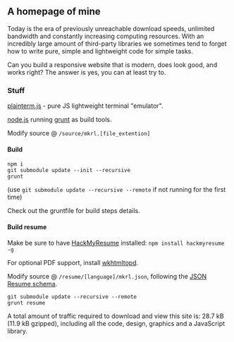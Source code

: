 ## A homepage of mine

Today is the era of previously unreachable download speeds, unlimited bandwidth and constantly increasing computing resources.
With an incredibly large amount of third-party libraries we sometimes tend to forget how to write pure, simple and lightweight code for simple tasks.

Can you build a responsive website that is modern, does look good, and works right? The answer is yes, you can at least try to.

### Stuff

[plainterm.js](https://github.com/mkrl/plainterm.js) - pure JS lightweight terminal "emulator".

[node.js](https://nodejs.org/) running [grunt](https://gruntjs.com/) as build tools.

Modify source @ `/source/mkrl.[file_extention]`

#### Build

```
npm i
git submodule update --init --recursive
grunt
```

(use `git submodule update --recursive --remote` if not running for the first time)

Check out the gruntfile for build steps details.

#### Build resume 

Make be sure to have [HackMyResume](https://github.com/hacksalot/HackMyResume) installed: `npm install hackmyresume -g` 

For optional PDF support, install [wkhtmltopd](https://wkhtmltopdf.org/).

Modify source @ `/resume/[language]/mkrl.json`, following the [JSON Resume schema](https://jsonresume.org/schema/). 

```
git submodule update --recursive --remote
grunt resume

```

A total amount of traffic required to download and view this site is: 28.7 kB (11.9 kB gzipped), including all the code, design, graphics and a JavaScript library.
